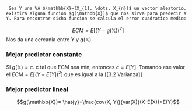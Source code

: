 	 Sea Y una VA $\mathbb{X}=(X_{1}, \dots, X_{n})$ un vector aleatorio, existirá alguna funcion $g(\mathbb{X})$ que nos sirva para predecir a Y. Para encontrar dicha funcion se calcula el error cuadratico medio:
 $$ECM=E[(Y-g(\mathbb{X}))^2]$$
 Nos da una cercania entre Y y $g(\mathbb{X})$ 
### Mejor predictor constante
 Si $g(\mathbb{X})=c$. c tal que ECM sea min, entonces $c=E[Y]$. Tomando ese valor el $ECM = E[(Y-E[Y])^2]$ que es igual a la [[3.2 Varianza]]
### Mejor predictor lineal
$$g(\mathbb{X})= \hat{y}=\frac{cov(X, Y)}{var(X)}(X-E(X))+E(Y)$$